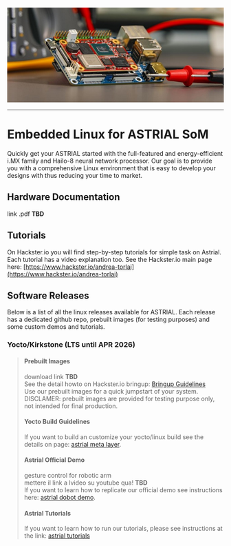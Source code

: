 <p align="center">
  <img src="astrial_small.jpg"/>
</p>

----

# Embedded Linux for ASTRIAL SoM 
Quickly get your ASTRIAL started with the full-featured and energy-efficient i.MX family and Hailo-8 neural network processor. Our goal is to provide you with a comprehensive Linux environment that is easy to develop your designs with thus reducing your time to market.

## Hardware Documentation
link .pdf **TBD**  

## Tutorials
On Hackster.io you will find step-by-step tutorials for simple task on Astrial. Each tutorial has a video explanation too. See the Hackster.io main page here: [https://www.hackster.io/andrea-torlai](https://www.hackster.io/andrea-torlai)

## Software Releases
Below is a list of all the linux releases available for ASTRIAL. Each release has a dedicated github repo, prebuilt images (for testing purposes) and some custom demos and tutorials.
### Yocto/Kirkstone (LTS until APR 2026)
> #### Prebuilt Images
> download link **TBD**  
> See the detail howto on Hackster.io bringup: [Bringup Guidelines](https://www.hackster.io/andrea-torlai/astrial-bringup-guidelines-6f8423)  
> Use our prebuilt images for a quick jumpstart of your system.  
> DISCLAMER: prebuilt images are provided for testing purpose only, not intended for final production.
> #### Yocto Build Guidelines
> If you want to build an customize your yocto/linux build see the details on page: [astrial meta layer](https://github.com/System-Electronics/meta-sysele-nxp-5.15.71).
> #### Astrial Official Demo
> gesture control for robotic arm  
> mettere il link a lvideo su youtube qua! **TBD**  
> If you want to learn how to replicate our official demo see instructions here: [astrial dobot demo](https://github.com/System-Electronics/astrial_dobot_demo_ew2024).
> #### Astrial Tutorials
> If you want to learn how to run our tutorials, please see instructions at the link: [astrial tutorials](https://github.com/System-Electronics/astrial_tutorials)
